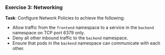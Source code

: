 ### Exercise 3: Networking
**Task**: Configure Network Policies to achieve the following:
- Allow traffic from the `frontend` namespace to a service in the `backend` namespace on TCP port 6379 only.
- Deny all other inbound traffic to the `backend` namespace.
- Ensure that pods in the `backend` namespace can communicate with each other.